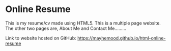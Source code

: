 # Online Resume
This is my resume/cv made using HTML5. This is a multiple page website. 
The other two pages are, About Me and Contact Me.........

Link to website hosted on GitHub: https://mayhemood.github.io/html-online-resume